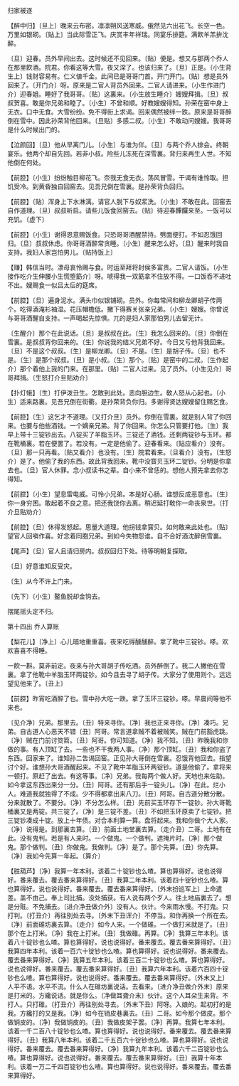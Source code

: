 <!-- { "loadSidebar": true } -->
归家被逐

【醉中归】〔旦上〕晚来云布密。凛凛朔风送寒威。俄然见六出花飞。长空一色。万里如银砌。〔贴上〕当此际雪正飞。庆赏丰年祥瑞。同宴乐排筵。满飮羊羔拚沈醉。

〔旦〕迎春。员外早间出去。这时候还不见回来。〔贴〕便是。想又与那两个乔人在那里飮酒。院君。你看这等大雪。夜又深了。也该归来了。〔旦〕正是。〔小生背生上〕钱财容易有。仁义値千金。此间已是哥哥门首。开门开门。〔贴〕想是员外回来了。〔开门介〕呀。原来是二官人背员外回来。二官人请进来。〔小生作进门介〕迎春姐。睡好了我哥哥。〔贴〕这裏来。〔小生放生睡介〕嫂嫂拜揖。〔旦〕叔叔贺喜。敢是你兄弟和睦了。〔小生〕不曾和顺。好教嫂嫂得知。孙荣在窑中身上无衣。口中无食。大雪纷纷。免不得街上求谒。回来偶然被绊一跌。原来是哥哥醉倒在雪中。因此孙荣背他回来。〔旦贴〕多感二叔。〔小生〕不敢动问嫂嫂。我哥哥是什么时候出门的。 

【泣颜回】〔旦〕他从早离门儿。〔小生〕与谁为伴。〔旦〕与两个乔人排会。终朝宴乐。他两个却自先回。若非小叔。险些儿冻死在深雪裏。背归来再生人世。不知他倒在何处。

【前腔】〔小生〕纷纷触目柳花飞。奈我无食无衣。荡风冒雪。干谒有谁怜取。担饥受冷。到黄昏独自回窑去。见吾兄倒在雪裏。是孙荣背负回归。

【前腔】〔贴〕浑身上下水淋漓。请官人脱下与奴浆洗。〔小生〕不敢在此。回窑去自作道理。〔旦〕叔叔听启。请些儿饭食回窑去。〔贴〕待迎春饆饠来至。一饭可以充饥。〔虚下〕 

【前腔】〔小生〕谢得恩意赐饭食。只恐哥哥酒醒禁持。劈面便打。不如忍饿回归。〔旦〕叔叔休虑。你哥哥酒醉常贪睡。〔小生〕醒来怎么好。〔旦〕醒来时我自支持。我妇人家岂怕男儿。〔贴持饭上〕 

【赚】韩信当时。漂母哀怜赐与食。时运至拜将封侯多富贵。二官人请饭。〔小生接作吃介生伸腰小生慌堕筯介〕呀。唬得我一双筯拿不住放不得。一口饭呑不进吐不出。嫂赐食一似吕太后的筵席。

【前腔】〔旦〕遍身泥水。满头巾似银铺砌。员外。你每常间和柳龙卿胡子传两个。吃得酒淹衫袖湿。花压帽檐低。撇下得赛关张亲兄弟。〔小生〕嫂嫂。你曾说与哥哥酒醒自支持。一声喝起先惊惧。兀的是妇人家那怕男儿去留无计。

〔生醒介〕那个在此说话。〔旦〕是叔叔在此。〔生〕我怎么回来的。〔旦〕你倒在雪裏。是叔叔背你回来的。〔生〕你说我的结义兄弟不好。今日又亏他背我回来。〔旦〕不是这个叔叔。〔生〕是柳龙卿。〔旦〕不是。〔生〕是胡子传。〔旦〕也不是。〔生〕是那个叔叔。〔旦〕是小叔。〔生〕那个。〔贴〕是窑中的二叔。〔生作起介〕那个着他上我的门来。在那里。〔贴〕二官人过来。见了员外。〔小生见介〕哥哥拜揖。〔生怒打介旦贴劝介〕 

【扑灯蛾】〔生〕打伊泼丑生。怎敢到此处。恶向胆边生。敎人怒从心起也。〔小生〕适来路裏。见吾兄倒在街衢。是孙荣背负你归。多谢得贤达嫂嫂留住赐乞食。

【前腔】〔生〕这乞才不道理。〔又打介旦〕员外。你倒在雪裏。就是别人背了你回来。也要与他些酒钱。一个嫡亲兄弟。背了你回来。你怎么只管要打他。〔生〕我早上带十三锭钞出去。八锭买了羊脂玉环。三锭还了酒钱。还剩两锭钞与玉环。都在靴桶裏。若在便罢了。若没有。一定是他偷了。迎春看来。〔贴应看介〕没有。〔旦〕那一只再看。〔贴又看介〕也没有。〔生〕院君看来。〔旦看介〕没有。〔生怒介〕是了。他偷了我的东西。故此背我回来。靴中没寳贝玉环二锭钞。分明是你拿去也。〔旦〕官人休罪。念小叔读书之辈。自小来不曾恁的。想他人预先拿去你怎得知。

【前腔】〔小生〕望息雷电威。可怜小兄弟。本是好心肠。谁想反成恶意也。〔生〕你一身穷困。敢起着不良之意。把还我饶你去离。稍迟延打敎你一命丧泉世。〔打介旦贴劝介〕 

【前腔】〔旦〕休得发怒起。思量大道理。他拐钱拿寳贝。如何敢来此处也。〔贴〕望官人回嗔作喜。好念着同胞兄弟。到如今失物怨谁。自不合好酒沈醉倒雪裏。

【尾声】〔旦〕官人且请归房内。叔叔回归下处。待等明朝复探取。

〔旦〕好意谁知反受灾。



〔生〕从今不许上门来。

〔先下〕〔小生〕鳌鱼脱却金钩去。



摆尾摇头定不归。 

第十四出
乔人算账

【梨花儿】〔净上〕心儿暗地重重喜。夜来吃得醺醺醉。拿了靴中三锭钞。嗏。欢欢喜喜不得睡。

一飮一斟。莫非前定。夜来与孙大哥胡子传吃酒。员外醉倒了。我二人撇他在雪裏。拿了他靴中羊脂玉环两锭钞。如今且去寻了胡子传。大家分了使用则个。远远望见他来了。〔丑上〕 

【前腔】昨宵吃酒醉了也。雪中孙大吃一跌。拿了玉环三锭钞。嗏。早晨间等他不来也。

〔见介净〕兄弟。那里去。〔丑〕特来寻你。〔净〕我也正来寻你。〔净〕凑巧。兄弟。自古道人心恶天不错〔丑〕阿哥。常言道拿贼不着被贼笑。贼在门前豁虎跳。〔净〕贼在门前讨筊笤。〔丑〕阿哥。你可知道。〔净〕我不知。〔丑〕昨晚我和你做的事。有人顶缸了去。一些也不干我两人事。〔净〕那个顶缸。〔丑〕我和你盗了东西。回家来了。谁知孙二吿谒回窑。正见孙大哥倒在雪裏。忍饿背他回去。指望讨个好。谁想孙大哥酒醒起来。不见了靴中羊脂玉环两锭钞。道是他偷了。拿将来一顿打。原赶了出去。有这等事。〔净〕兄弟。我每两个做人好。天地也来佐助。如今拿这东西出来分一分。〔丑〕阿哥。还有那后手一锭头儿。〔净〕在此。烂小人。难道我就独得了不成。少不得都拿出来八刀。〔丑〕阿哥。自古道分散分散。分来就散了。不要分。〔净〕不分怎么样。〔丑〕先前买玉环存下一锭钞。孙大哥靴桶裏又是两锭。共三锭了。〔净〕是三锭不差。〔丑〕不如把玉环原卖了七锭钞。把三锭钞凑成十锭。放上十年债。对合本利算一算。盘将起来。我和你做个大人家。〔净〕说得是。到那裏去算。〔丑〕前面土地堂裏去算。〔走介丑〕二哥。土地有在此。没有鬼判。若是有人来时。一个做鬼。一个做判。遮掩片时。〔净〕那个做鬼。那个做判。〔丑〕你做鬼。我做判。〔净〕是了。那个先算。〔丑〕你先算。〔净〕我如今先算一年起。〔算介〕 

【胜葫芦】〔净〕我算一年本利。该着二十锭钞也么喳。算也算得好。说也说得好。番来覆去。覆去番来算得好。〔丑〕我算二年本利。该着四十锭钞也么喳。算也算得好。说也说得好。番来覆去。覆去番来算得好。〔外末扮巡军上〕上命遣差。盖不由己。奉上司比捕。没处捕获。有人说有两个歹人。往土地庙裏去了。想是分赃。不免捕去。〔进介净丑做介外〕没有人。伙计。今来雨水慢。不打鬼。只打判。〔打丑介〕再往别处去寻。〔外末下丑诨介〕不停当。和你再换一个所在去。〔净〕前面碓坊裏去算。〔走介〕如今人来。一个做碓。一个做打米就是了。〔丑〕那个在上打米。〔净〕我在上打米。〔丑〕我做碓。再算。〔净〕我算三年本利。该着八十锭钞也么喳。算也算得好。说也说得好。番来覆去。覆去番来算得好。〔丑〕我算四年本利。该着一百六十锭钞也么喳。算也算得好。说也说得好。番来覆去。覆去番来算得好。〔净〕我算五年本利。该着三百二十锭钞也么喳。算也算得好。说也说得好。番来覆去。覆去番来算得好。〔丑〕我算六年本利。该着六百四十锭钞也么喳。算也算得好。说也说得好。番来覆去。覆去番来算得好。〔外末又上〕人平不语。水平不流。什么人在碓坊裏说话。去看来。〔进介净丑做介外末〕原来是打米的。方纔说话。就是你么。〔净做耳聋介末〕伙计。这个人耳朵生来背。不打人。只打碓。〔打丑介〕再往别处寻去。〔外末下丑〕阿呀。入娘的。起初打的是我。方纔打的又是我。〔净〕如今在销皮巷裏去。〔丑〕二哥。如今那个做皮。那个做销皮的。〔净〕我做销皮的。〔丑〕我做皮架子罢。〔净〕再算。我算七年本利。该着一千二百八十锭钞也么喳。算也算得好。说也说得好。番来覆去。覆去番来算得好。〔丑〕我算八年本利。该着二千五百六十锭钞也么喳。算也算得好。说也说得好。番来覆去。覆去番来算得好。〔净〕我算九年本利。该着六千二百锭钞也么喳。算也算得好。说也说得好。番来覆去。覆去番来算得好。〔丑〕我算十年本利。该着一万二千四百锭钞也么喳。算也算得好。说也说得好。番来覆去。覆去番来算得好。

